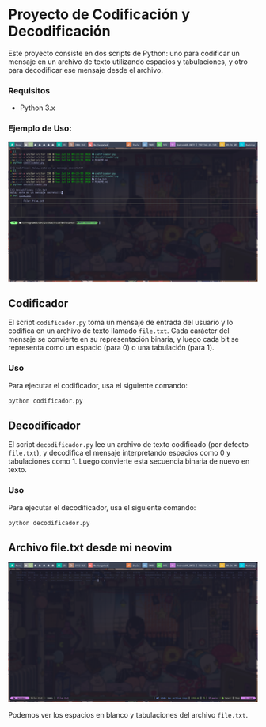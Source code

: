 # Proyecto de Codificación y Decodificación

Este proyecto consiste en dos scripts de Python: uno para codificar un mensaje en un archivo de texto utilizando espacios y tabulaciones, y otro para decodificar ese mensaje desde el archivo.

### Requisitos
- Python 3.x

### Ejemplo de Uso:

![Imagen 1](./img1.png)

## Codificador

El script `codificador.py` toma un mensaje de entrada del usuario y lo codifica en un archivo de texto llamado `file.txt`. Cada carácter del mensaje se convierte en su representación binaria, y luego cada bit se representa como un espacio (para 0) o una tabulación (para 1).

### Uso

Para ejecutar el codificador, usa el siguiente comando:

```bash
python codificador.py
```

## Decodificador

El script `decodificador.py` lee un archivo de texto codificado (por defecto `file.txt`), y decodifica el mensaje interpretando espacios como 0 y tabulaciones como 1. Luego convierte esta secuencia binaria de nuevo en texto.

### Uso

Para ejecutar el decodificador, usa el siguiente comando:

```bash
python decodificador.py
```

## Archivo file.txt desde mi neovim

![Imagen 2](./img2.png)

Podemos ver los espacios en blanco y tabulaciones del archivo `file.txt`.
